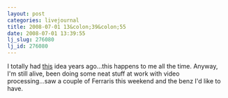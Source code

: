 ```yaml
---
layout: post
categories: livejournal
title: 2008-07-01 13&colon;39&colon;55
date: 2008-07-01 13:39:55
lj_slug: 276080
lj_id: 276080
---
```

I totally had [this](http://wiki.offdev.org/Main_Page) idea years ago...this happens to me all the time. Anyway, I'm still alive, been doing some neat stuff at work with video processing...saw a couple of Ferraris this weekend and the benz I'd like to have.
